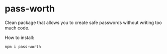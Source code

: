 # pass-worth
Clean package that allows you to create safe passwords without writing too much code.

How to install:

``npm i pass-worth``
